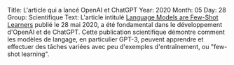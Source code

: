 Title: L'article qui a lancé OpenAI et ChatGPT
Year: 2020
Month: 05
Day: 28
Group: Scientifique
Text: L'article intitulé <a href="https://arxiv.org/abs/2005.14165" target="_blank">Language Models are Few-Shot Learners</a> publié le 28 mai 2020, a été fondamental dans le développement d'OpenAI et de ChatGPT. Cette publication scientifique démontre comment les modèles de langage, en particulier GPT-3, peuvent apprendre et effectuer des tâches variées avec peu d'exemples d'entraînement, ou "few-shot learning". 
